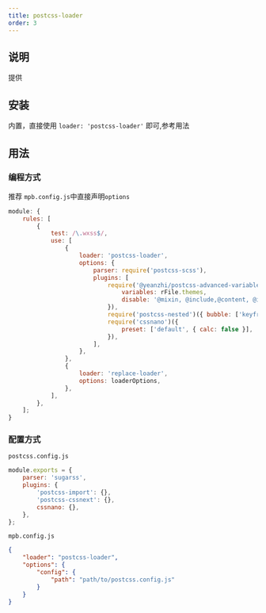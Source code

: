 ```yaml
---
title: postcss-loader
order: 3
---
```


## 说明

提供

## 安装

内置，直接使用 `loader: 'postcss-loader'` 即可,参考用法

## 用法

### 编程方式

<span class='success-tag'>推荐</span> `mpb.config.js`中直接声明`options`

```javascript
module: {
    rules: [
        {
            test: /\.wxss$/,
            use: [
                {
                    loader: 'postcss-loader',
                    options: {
                        parser: require('postcss-scss'),
                        plugins: [
                            require('@yeanzhi/postcss-advanced-variables')({
                                variables: rFile.themes,
                                disable: '@mixin, @include,@content, @import',
                            }),
                            require('postcss-nested')({ bubble: ['keyframes'] }),
                            require('cssnano')({
                                preset: ['default', { calc: false }],
                            }),
                        ],
                    },
                },
                {
                    loader: 'replace-loader',
                    options: loaderOptions,
                },
            ],
        },
    ];
}
```

### 配置方式

`postcss.config.js`

```javascript
module.exports = {
    parser: 'sugarss',
    plugins: {
        'postcss-import': {},
        'postcss-cssnext': {},
        cssnano: {},
    },
};
```

`mpb.config.js`

```json
{
    "loader": "postcss-loader",
    "options": {
        "config": {
            "path": "path/to/postcss.config.js"
        }
    }
}
```
